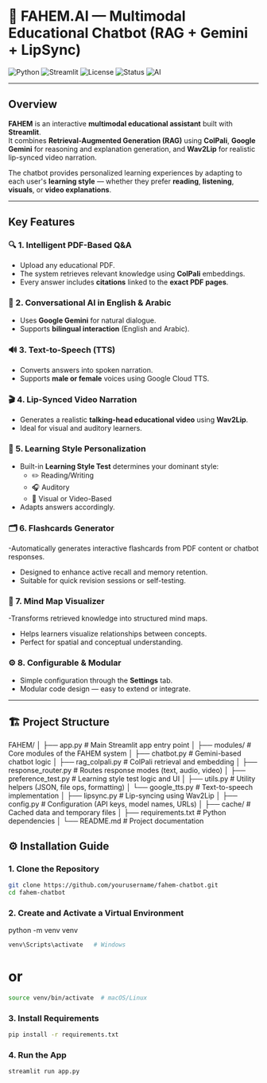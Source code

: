 # 🧠 FAHEM.AI — Multimodal Educational Chatbot (RAG + Gemini + LipSync)

![Python](https://img.shields.io/badge/Python-3.9%2B-blue)
![Streamlit](https://img.shields.io/badge/Streamlit-1.20%2B-red)
![License](https://img.shields.io/badge/License-MIT-green)
![Status](https://img.shields.io/badge/Status-Active-brightgreen)
![AI](https://img.shields.io/badge/Powered_by-Gemini_&_ColPali-purple)

---

## Overview

**FAHEM** is an interactive **multimodal educational assistant** built with **Streamlit**.  
It combines **Retrieval-Augmented Generation (RAG)** using **ColPali**, **Google Gemini** for reasoning and explanation generation, and **Wav2Lip** for realistic lip-synced video narration.

The chatbot provides personalized learning experiences by adapting to each user's **learning style** — whether they prefer **reading**, **listening**, **visuals**, or **video explanations**.

---

## Key Features

### 🔍 1. Intelligent PDF-Based Q&A
- Upload any educational PDF.
- The system retrieves relevant knowledge using **ColPali** embeddings.
- Every answer includes **citations** linked to the **exact PDF pages**.

### 💬 2. Conversational AI in English & Arabic
- Uses **Google Gemini** for natural dialogue.
- Supports **bilingual interaction** (English and Arabic).

### 🔊 3. Text-to-Speech (TTS)
- Converts answers into spoken narration.
- Supports **male or female** voices using Google Cloud TTS.

### 🎬 4. Lip-Synced Video Narration
- Generates a realistic **talking-head educational video** using **Wav2Lip**.
- Ideal for visual and auditory learners.

### 🧠 5. Learning Style Personalization
- Built-in **Learning Style Test** determines your dominant style:
  - ✏️ Reading/Writing  
  - 🎧 Auditory  
  - 🎥 Visual or Video-Based
- Adapts answers accordingly.

### 🗂️ 6. Flashcards Generator
-Automatically generates interactive flashcards from PDF content or chatbot responses.
- Designed to enhance active recall and memory retention.
- Suitable for quick revision sessions or self-testing.

### 🧩 7. Mind Map Visualizer
-Transforms retrieved knowledge into structured mind maps.
- Helps learners visualize relationships between concepts.
- Perfect for spatial and conceptual understanding.
### ⚙️ 8. Configurable & Modular
- Simple configuration through the **Settings** tab.
- Modular code design — easy to extend or integrate.

---

## 🏗️ Project Structure

FAHEM/
│
├── app.py                     # Main Streamlit app entry point
│
├── modules/                   # Core modules of the FAHEM system
│   ├── chatbot.py             # Gemini-based chatbot logic
│   ├── rag_colpali.py         # ColPali retrieval and embedding
│   ├── response_router.py     # Routes response modes (text, audio, video)
│   ├── preference_test.py     # Learning style test logic and UI
│   ├── utils.py               # Utility helpers (JSON, file ops, formatting)
│   └── google_tts.py          # Text-to-speech implementation
│
├── lipsync.py                 # Lip-syncing using Wav2Lip
│
├── config.py                  # Configuration (API keys, model names, URLs)
│
├── cache/                     # Cached data and temporary files
│
├── requirements.txt           # Python dependencies
│
└── README.md                  # Project documentation


## ⚙️ Installation Guide

### 1. Clone the Repository
```bash
git clone https://github.com/yourusername/fahem-chatbot.git
cd fahem-chatbot
````
### 2. Create and Activate a Virtual Environment
python -m venv venv
```bash
venv\Scripts\activate   # Windows
````
# or
```bash
source venv/bin/activate  # macOS/Linux
````
### 3. Install Requirements
```bash
pip install -r requirements.txt
````
### 4. Run the App
```bash
streamlit run app.py
````


